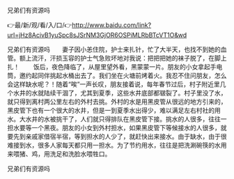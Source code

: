 兄弟们有资源吗

👉最/新/观/看/入/口/👉http://www.baidu.com/link?url=jHz8AcivB1yuSpc8sJSrNM3GjOR6OSPiMLRbBTcVT1O&wd

兄弟们有资源吗　　妻子因小恙住院，护士来扎针，忙了大半天，也找不到她的血管。额上流汗，汗损玉容的护士气急败坏地对我说：把把把她的袜子脱了，在脚上扎！
　　饭后，夜色降临了，从屋里望外看，黑蒙蒙一片。朋友的小女拿起手电筒，邀约起同伴挑起水桶出去了。我们坐在火塘前烤着火。我忍不住问朋友，怎么会这样缺水呢？！随着“唉”一声长叹，朋友接着说，每年春节过后，村子附近里几个水井的水就陆续干涸了，尤其到夏季，这些水井底部都皲裂了。村子里没了水，就只得到离村两公里左右的外村去挑。外村的水是用黑皮管从很远的地方引来的，黑皮管下也有一个很大的水井，但是一到夏季水出得少，难以满足左右村社的用水。大水井的水被挑干了，人们就只得排队在黑皮管下接。挑水的人很多，往往一担水要等一个黑夜。朋友的小女到外村担水，如果黑皮管下等候接水的人很多，就要先到亲戚家借宿半宿，等到担水的人少了，就赶快出来接水。由于缺水，由于很难接到水，很多人家每天都只用一担水。为了节约用水，往往是把洗涮碗筷的水用来喂猪、鸡，用洗足和洗脸水喂牲口。


兄弟们有资源吗
